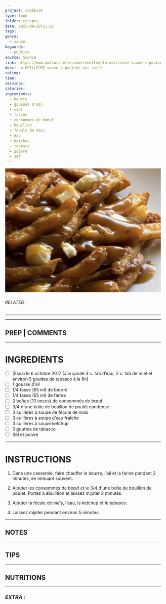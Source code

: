 ```yaml
---
project: cookbook
type: food
folder: recipes
date: 2023-09-28T11:26
tags: 
genre:
  - sauce
keywords:
  - poutine
source: Sophie
link: https://www.mafourchette.com/recettes/la-meilleure-sauce-a-poutine-qui-soit-vous-aurez-envie-de-la-tester-tout-de-suite
desc: La MEILLEURE sauce à poutine qui soit!
rating: 
time: 
servings: 
calories: 
ingredients:
  - beurre
  - gousses d'ail
  - miel
  - farine
  - consommes de boeuf
  - bouillon
  - fecule de mais
  - eau
  - ketchup
  - tabasco
  - poivre
  - sel
---
```


![IMAGE](image_508.png)

###### *RELATED* : 
---


---
## PREP | COMMENTS



---
# INGREDIENTS

- [ ] [Essai le 6 octobre 2017 (J’ai ajouté 3 c. tab d’eau, 2 c. tab de miel et environ 5 gouttes de tabasco à la fin]
- [ ] 1 gousse d’ail
- [ ] 1/4 tasse (65 ml) de beurre
- [ ] 1/4 tasse (65 ml) de farine
- [ ] 2 boîtes (10 onces) de consommés de bœuf
- [ ] 3/4 d'une boîte de bouillon de poulet condensé 
- [ ] 3 cuillères à soupe de fécule de maïs
- [ ] 3 cuillères à soupe d’eau fraîche
- [ ] 3 cuillères à soupe ketchup
- [ ] 5 gouttes de tabasco
- [ ] Sel et poivre

---
# INSTRUCTIONS

1. Dans une casserole, faire chauffer le beurre, l’ail et la farine pendant 2 minutes, en remuant souvent.
    
2. Ajouter les consommés de bœuf et le 3/4 d'une boîte de bouillon de poulet. Portez à ébullition et laissez mijoter 2 minutes.
    
3. Ajouter la fécule de maïs, l’eau, le ketchup et le tabasco.
    
4. Laissez mijoter pendant environ 5 minutes.

---
## NOTES



---
## TIPS



---
## NUTRITIONS



---
### *EXTRA* :



